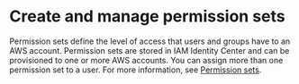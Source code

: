 # Create and manage permission sets<a name="permissionsets"></a>

Permission sets define the level of access that users and groups have to an AWS account\. Permission sets are stored in IAM Identity Center and can be provisioned to one or more AWS accounts\. You can assign more than one permission set to a user\. For more information, see [Permission sets](permissionsetsconcept.md)\.